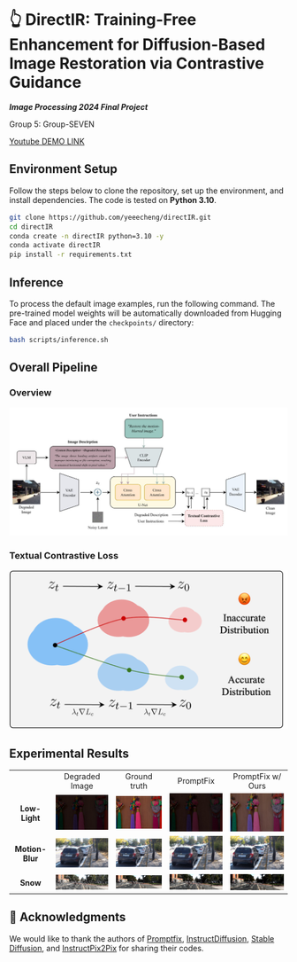 # 👆 DirectIR: Training-Free Enhancement for Diffusion-Based Image Restoration via Contrastive Guidance
***Image Processing 2024 Final Project***

Group 5: Group-SEVEN

[Youtube DEMO LINK](https://www.youtube.com/watch?v=Y2kIq410dEI&t=330s)

## Environment Setup

Follow the steps below to clone the repository, set up the environment, and install dependencies. The code is tested on **Python 3.10**.

```bash
git clone https://github.com/yeeecheng/directIR.git
cd directIR
conda create -n directIR python=3.10 -y
conda activate directIR
pip install -r requirements.txt
```

## Inference

To process the default image examples, run the following command. The pre-trained model weights will be automatically downloaded from Hugging Face and placed under the `checkpoints/` directory:

```bash
bash scripts/inference.sh
```
## Overall Pipeline
### Overview
<img src="src/main_pipeline.jpg" alt="alt text" width="800">

### Textual Contrastive Loss
<img src="src/manifold.png" alt="alt text" width="800">

## Experimental Results
<table>
  <tr>
    <td></td>
    <td align="center">
      Degraded Image
    </td>
    <td align="center">
      Ground truth
    </td>
    <td align="center">
      PromptFix
    </td>
    <td align="center">
      PromptFix w/ Ours
    </td>
  </tr>
  <tr>
    <td rowspan="1" align="center">
      <b>Low-Light</b>
    </td>
    <td align="center">
      <img src="validation_results/low_light/degraded.png" alt="Degraded Image" width="200" >
    </td>
    <td align="center">
      <img src="validation_results/low_light/gt.png" alt="Ground truth" width="200">
    </td>
    <td align="center">
      <img src="validation_results/low_light/baseline_result.jpg" alt="PromptFix" width="200">
    </td>
    <td align="center">
      <img src="validation_results/low_light/our_result.jpg" alt="PromptFix w/ Ours" width="200">
    </td>
  </tr>
  <tr>
    <td rowspan="1" align="center">
      <b>Motion-Blur</b>
    </td>
    <td align="center">
      <img src="validation_results/motion_blur/degraded.png" alt="Degraded Image" width="200">
    </td>
    <td align="center">
      <img src="validation_results/motion_blur/gt.png" alt="Ground truth" width="200">
    </td>
    <td align="center">
      <img src="validation_results/motion_blur/baseline_result.jpg" alt="PromptFix" width="200">
    </td>
    <td align="center">
      <img src="validation_results/motion_blur/our_result.jpg" alt="PromptFix w/ Ours" width="200">
    </td>
  </tr>
  <tr>
    <td rowspan="1" align="center">
      <b>Snow</b>
    </td>
    <td align="center">
      <img src="validation_results/snow/degraded.png" alt="Degraded Image" width="200">
    </td>
    <td align="center">
      <img src="validation_results/snow/gt.png" alt="Ground truth" width="200">
    </td>
    <td align="center">
      <img src="validation_results/snow/baseline_result.jpg" alt="PromptFix" width="200">
    </td>
    <td align="center">
      <img src="validation_results/snow/our_result.jpg" alt="PromptFix w/ Ours" width="200">
    </td>
  </tr>
</table>

## 🙏 Acknowledgments

We would like to thank the authors of [Promptfix](https://github.com/yeates/PromptFix), [InstructDiffusion](https://github.com/cientgu/InstructDiffusion), [Stable Diffusion](https://github.com/CompVis/stable-diffusion), and [InstructPix2Pix](https://github.com/timothybrooks/instruct-pix2pix) for sharing their codes.
